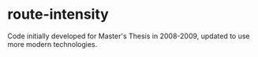 # route-intensity
Code initially developed for Master's Thesis in 2008-2009, updated to use more modern technologies.
